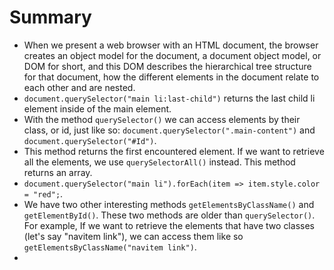 # Summary

- When we present a web browser with an HTML document, the browser creates an object model for the document, a document object model, or DOM for short, and this DOM describes the hierarchical tree structure for that document, how the different elements in the document relate to each other and are nested.
- `document.querySelector("main li:last-child")` returns the last child li element inside of the main element.
- With the method `querySelector()` we can access elements by their class, or id, just like so: `document.querySelector(".main-content")` and `document.querySelector("#Id")`.
- This method returns the first encountered element. If we want to retrieve all the elements, we use `querySelectorAll()` instead. This method returns an array.
- `document.querySelector("main li").forEach(item => item.style.color = "red";`.
- We have two other interesting methods `getElementsByClassName()` and `getElementById()`. These two methods are older than `querySelector()`. For example, If we want to retrieve the elements that have two classes (let's say "navitem link"), we can access them like so `getElementsByClassName("navitem link")`.
-
